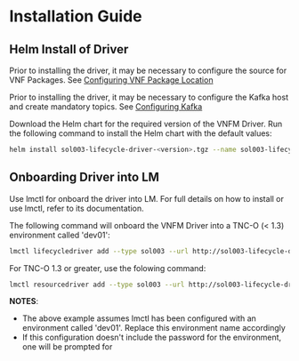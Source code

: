 # Installation Guide

## Helm Install of Driver

Prior to installing the driver, it may be necessary to configure the source for VNF Packages. See [Configuring VNF Package Location](ConfiguringVNFPackageLocation.md)

Prior to installing the driver, it may be necessary to configure the Kafka host and create mandatory topics. See [Configuring Kafka](ConfiguringKafka.md)


Download the Helm chart for the required version of the VNFM Driver. Run the following command to install the Helm chart with the default values:

```bash
helm install sol003-lifecycle-driver-<version>.tgz --name sol003-lifecycle-driver
```

## Onboarding Driver into LM

Use lmctl for onboard the driver into LM. For full details on how to install or use lmctl, refer to its documentation.

The following command will onboard the VNFM Driver into a TNC-O (< 1.3) environment called 'dev01':

```bash
lmctl lifecycledriver add --type sol003 --url http://sol003-lifecycle-driver:8296 dev01
```

For TNC-O 1.3 or greater, use the folowing command:

```bash
lmctl resourcedriver add --type sol003 --url http://sol003-lifecycle-driver:8296 dev01
```

**NOTES**:
- The above example assumes lmctl has been configured with an environment called 'dev01'. Replace this environment name accordingly
- If this configuration doesn't include the password for the environment, one will be prompted for
